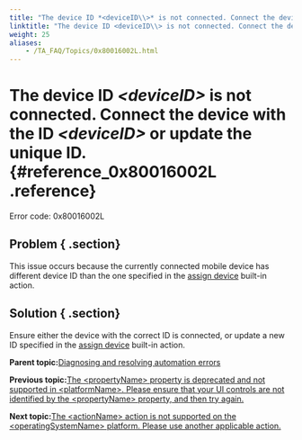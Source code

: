 ```yaml
--- 
title: "The device ID *<deviceID\\>* is not connected. Connect the device with the ID *<deviceID\\>* or update the unique ID."
linktitle: "The device ID <deviceID\\> is not connected. Connect the device with the ID <deviceID\\> or update the unique ID."
weight: 25
aliases: 
    - /TA_FAQ/Topics/0x80016002L.html
---
```

# The device ID *<deviceID\>* is not connected. Connect the device with the ID *<deviceID\>* or update the unique ID. {#reference_0x80016002L .reference}

Error code: 0x80016002L

## Problem { .section}

This issue occurs because the currently connected mobile device has different device ID than the one specified in the [assign device](../../TA_Automation/Topics/bia_assign_device.html) built-in action.

## Solution { .section}

Ensure either the device with the correct ID is connected, or update a new ID specified in the [assign device](../../TA_Automation/Topics/bia_assign_device.html) built-in action.

**Parent topic:**[Diagnosing and resolving automation errors](../../TA_FAQ/Topics/faq.automation_error.html)

**Previous topic:**[The <propertyName\> property is deprecated and not supported in <platformName\>. Please ensure that your UI controls are not identified by the <propertyName\> property, and then try again.](../../TA_FAQ/Topics/0x80020005L.html)

**Next topic:**[The <actionName\> action is not supported on the <operatingSystemName\> platform. Please use another applicable action.](../../TA_FAQ/Topics/0x80010038L.html)


